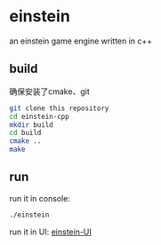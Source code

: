 # einstein
an einstein game engine written in c++

## build
确保安装了cmake、git
```bash
git clone this repository
cd einstein-cpp
mkdir build
cd build
cmake ..
make
```

## run
run it in console:
```bash
./einstein
```
run it in UI:
[einstein-UI](https://github.com/IATOW/einstein-ui)
